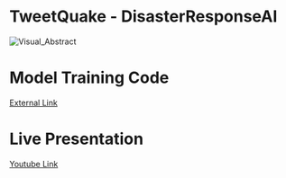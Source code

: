 # TweetQuake - DisasterResponseAI

![Visual_Abstract](https://github.com/DisasterResponseAI/DisasterResponseAI/assets/108562056/d0e9f3e6-96ab-47a7-89ee-bc6d6d5e91d5)

# Model Training Code
[External Link](https://colab.research.google.com/drive/1Ui5ySRWv5PiX_fcsOCvZ9jSsMvCunfpT#scrollTo=KlpmF1fWIo8s)

# Live Presentation
[Youtube Link](https://www.youtube.com/watch?v=F-U-gnqYOEk)
